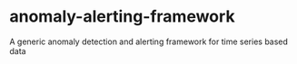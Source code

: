 # anomaly-alerting-framework
A generic anomaly detection and alerting framework for time series based data
